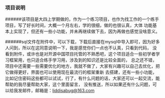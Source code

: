     

### 项目说明
    
######该项目是大四上学期做的，作为一个练习项目，也作为找工作的一个练手项目，写了好长时间，大概一个月左右，学的很细，做的也很认真，大体
功能基本上实现了，但还有一些小功能，并未再继续做下去，因为再做也感觉没啥意义。

######sql文件在附件中，可以下载，下载后直接在mysql中导入即可，因为好多人问到，所以在这同意说明一下，我是感觉你们一点也不认真，只看到代码，
没看到附件，或许也是对开源中国项目托管的不熟悉吧，这个项目适合一些初学者学习框架用，也只适合练手学习用，涉及到的知识还是比较全面的，
总之还不错，项目中还需要一些需要优化的地方，我就不做了，大家有兴趣可以自己去优化，把它做得更好，界面也可以使用现在最流行的框架重新
去搭建，还有一些小功能，比如记住密码这些都可以试试，行了，有什么问题的话，大家还可以一起交流，能帮助的我尽量帮助大家，这个里面留言，
没有推送，所以如果还有什么问题，可以给我发邮件，邮箱是：liddisabug@163.com 